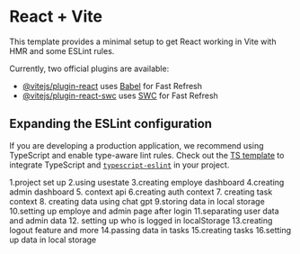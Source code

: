 # React + Vite

This template provides a minimal setup to get React working in Vite with HMR and some ESLint rules.

Currently, two official plugins are available:

- [@vitejs/plugin-react](https://github.com/vitejs/vite-plugin-react/blob/main/packages/plugin-react/README.md) uses [Babel](https://babeljs.io/) for Fast Refresh
- [@vitejs/plugin-react-swc](https://github.com/vitejs/vite-plugin-react-swc) uses [SWC](https://swc.rs/) for Fast Refresh

## Expanding the ESLint configuration

If you are developing a production application, we recommend using TypeScript and enable type-aware lint rules. Check out the [TS template](https://github.com/vitejs/vite/tree/main/packages/create-vite/template-react-ts) to integrate TypeScript and [`typescript-eslint`](https://typescript-eslint.io) in your project.

1.project set up
2.using usestate
3.creating employe dashboard
4.creating admin dashboard 5. context api
6.creating auth context 7. creating task context 8. creating data using chat gpt
9.storing data in local storage
10.setting up employe and admin page after login
11.separating user data and admin data 12. setting up who is logged in localStorage
13.creating logout feature and more
14.passing data in tasks
15.creating tasks
16.setting up data in local storage
